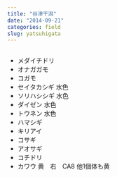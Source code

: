 ```yaml
---
title: "谷津干潟"
date: "2014-09-21"
categories: field
slug: yatsuhigata
---
```

![]()

<!--more-->

- メダイチドリ
- オナガガモ
- コガモ
- セイタカシギ 水色
- ソリハシシギ 水色
- ダイゼン 水色
- トウネン 水色
- ハマシギ
- キリアイ
- コサギ
- アオサギ
- コチドリ
- カワウ 黄　右　CA8 他1個体も黄

